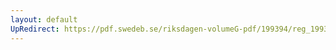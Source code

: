 ```yaml
---
layout: default
UpRedirect: https://pdf.swedeb.se/riksdagen-volumeG-pdf/199394/reg_199394/reg_199394_0387.pdf
---
```

